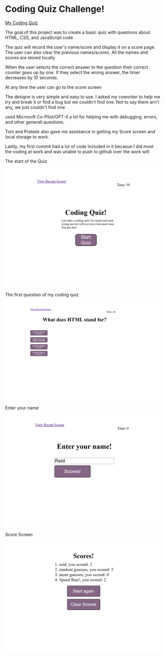 #  Coding Quiz Challenge!

[My Coding Quiz](https://nuclearreid.github.io/Coding-Quiz/)

The goal of this project was to create a basic quiz with questions about HTML, CSS, and JavaScript code

The quiz will record the user's name/score and display it on a score page. The user can also clear the previous names/scores. All the names and scores are stored locally

When the user selects the correct answer to the question their correct counter goes up by one. If they select the wrong answer, the timer decreases by 10 seconds.

At any time the user can go to the score screen

The designe is very simple and easy to use. I asked my coworker to help me try and break it or find a bug but we couldn't find one. Not to say there arn't any, we just couldn't find one

 used Microsoft Co-Pilot/GPT-4 a lot for helping me with debugging, errors, and other generall questions.

Tom and Prateek also gave me assistance in getting my Score screen and local storage to work.

Lastly, my first commit had a lot of code included in it becasue I did most the coding at work and was unable to push to github over the work wifi

The start of the Quiz

![start of the quiz](./assets/start%20screen.png)

The first question of my coding quiz
![A screenshot of the quiz](./assets/coding%20quiz%20screen%20shot.png)

Enter your name
![enter your name](./assets/enter%20name.png)

Score Screen
![score screen](./assets/score%20screen.png)